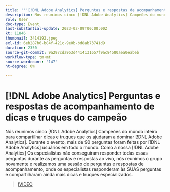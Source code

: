 ```yaml
---
title: '''[!DNL Adobe Analytics] Perguntas e respostas de acompanhamento de dicas e truques do campeão"'
description: Nós reunimos cinco [!DNL Adobe Analytics] Campeões do mundo inteiro para compartilhar dicas e truques que os ajudaram a dominar [!DNL Adobe Analytics]. During the event, over 90 questions were asked by [!DNL Adobe Analytics] usuários em todo o mundo. Como a nossa [!DNL Adobe Analytics] Os especialistas não conseguiram responder todas essas perguntas durante as perguntas e respostas ao vivo, nós reunimos o grupo novamente e realizamos uma sessão de perguntas e respostas de acompanhamento, onde os especialistas responderam às SUAS perguntas e compartilharam ainda mais dicas e truques especializados.
role: User
doc-type: Event
last-substantial-update: 2023-02-09T00:00:00Z
kt: 11846
thumbnail: 3414192.jpeg
exl-id: 6eb287b6-b84f-421c-9e0b-bd8ab73741d9
duration: 2350
source-git-commit: 9a297cda953d4414131657f9ac84580aea0eabeb
workflow-type: tm+mt
source-wordcount: '147'
ht-degree: 0%

---
```


# [!DNL Adobe Analytics] Perguntas e respostas de acompanhamento de dicas e truques do campeão

Nós reunimos cinco [!DNL Adobe Analytics] Campeões do mundo inteiro para compartilhar dicas e truques que os ajudaram a dominar [!DNL Adobe Analytics]. Durante o evento, mais de 90 perguntas foram feitas por [!DNL Adobe Analytics] usuários em todo o mundo. Como a nossa [!DNL Adobe Analytics] Os especialistas não conseguiram responder todas essas perguntas durante as perguntas e respostas ao vivo, nós reunimos o grupo novamente e realizamos uma sessão de perguntas e respostas de acompanhamento, onde os especialistas responderam às SUAS perguntas e compartilharam ainda mais dicas e truques especializados.

>[!VIDEO](https://video.tv.adobe.com/v/3414192/?quality=12&learn=on)
